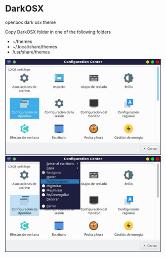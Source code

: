 # DarkOSX
openbox dark osx theme

Copy DarkOSX folder in one of the following folders
* ~/themes
* ~/.local/share/themes
* /usr/share/themes

![screenshot1](assets/screen1.jpg)
![screenshot2](assets/screen2.jpg)
